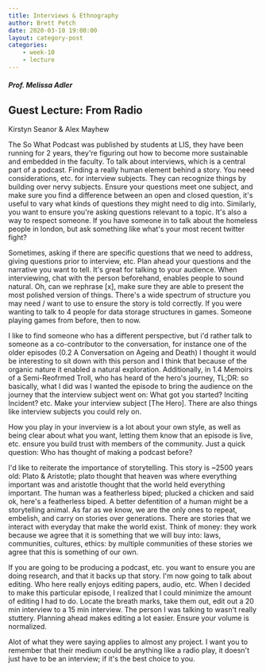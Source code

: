 ```yaml
---
title: Interviews & Ethnography
author: Brett Petch
date: 2020-03-10 19:00:00
layout: category-post
categories: 
    - week-10
    - lecture
---
```


##### Prof. Melissa Adler

## Guest Lecture: From Radio
Kirstyn Seanor & Alex Mayhew

The So What Podcast was published by students at LIS, they have been running for 2 years, they're figuring out how to become more sustainable and embedded in the faculty. To talk about interviews, which is a central part of a podcast. Finding a really human element behind a story. You need considerations, etc. for interview subjects. They can recognize things by building over nervy subjects. Ensure your questions meet one subject, and make sure you find a difference between an open and closed question, it's useful to vary what kinds of questions they might need to dig into. Similarly, you want to ensure you're asking questions relevant to a topic. It's also a way to respect someone. If you have someone in to talk about the homeless people in london, but ask something like what's your most recent twitter fight?

Sometimes, asking if there are specific questions that we need to address, giving questions prior to interview, etc. Plan ahead your questions and the narrative you want to tell. It's great for talking to your audience. When interviewing, chat with the person beforehand, enables people to sound natural. Oh, can we rephrase [x], make sure they are able to present the most polished version of things. There's a wide spectrum of structure you may need / want to use to ensure the story is told correctly. If you were wanting to talk to 4 people for data storage structures in games. Someone playing games from before, then to now.

I like to find someone who has a different perspective, but i'd rather talk to someone as a co-contributor to the conversation, for instance one of the older episodes (0.2 A Conversation on Ageing and Death) I thought it would be interesting to sit down with this person and I think that because of the organic nature it enabled a natural exploration. Additionally, in 1.4 Memoirs of a Semi-Reofrmed Troll, who has heard of the hero's journey, TL;DR: so basically, what I did was I wanted the episode to bring the audience on the journey that the interview subject went on: What got you started? Inciting Incident? etc. Make your interview subject [The Hero]. There are also things like interview subjects you could rely on. 

How you play in your inverview is a lot about your own style, as well as being clear about what you want, letting them know that an episode is live, etc. ensure you build trust with members of the community. Just a quick question: Who has thought of making a podcast before? 

I'd like to reiterate the importance of storytelling. This story is ~2500 years old: Plato & Aristotle; plato thought that heaven was where everything important was and aristotle thought that the world held everything important. The human was a featherless biped; plucked a chicken and said ok, here's a featherless biped. A better defentition of a human might be a storytelling animal. As far as we know, we are the only ones to repeat, embelish, and carry on stories over generations. There are stories that we interact with everyday that make the world exist. Think of money: they work because we agree that it is something that we will buy into: laws, communities, cultures, ethics: by multiple communities of these stories we agree that this is something of our own.

If you are going to be producing a podcast, etc. you want to ensure you are doing research, and that it backs up that story. I'm now going to talk about editing. Who here really enjoys editing papers, audio, etc. When I decided to make this particular episode, I realized that I could minimize the amount of editing I had to do. Locate the breath marks, take them out, edit out a 20 min interview to a 15 min interview. The person I was talking to wasn't really stuttery. Planning ahead makes editing a lot easier. Ensure your volume is normalized. 

Alot of what they were saying applies to almost any project. I want you to remember that their medium could be anything like a radio play, it doesn't just have to be an interview; if it's the best choice to you. 

